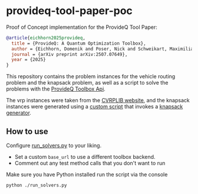 # provideq-tool-paper-poc
Proof of Concept implementation for the ProvideQ Tool Paper:
```bibtex
@article{eichhorn2025provideq,
  title = {ProvideQ: A Quantum Optimization Toolbox},
  author = {Eichhorn, Domenik and Poser, Nick and Schweikart, Maximilian and Schaefer, Ina},
  journal = {arXiv preprint arXiv:2507.07649},
  year = {2025}
}
```

This repository contains the problem instances for the vehicle routing problem and the knapsack problem, as well as a script to solve the problems with the [ProvideQ Toolbox Api](https://github.com/ProvideQ/toolbox-python-api).

The vrp instances were taken from the [CVRPLIB website](http://vrp.galgos.inf.puc-rio.br/index.php/en), and the knapsack instances were generated using a [custom script](./problems/knapsack/generate.sh) that invokes a [knapsack generator](https://github.com/JorikJooken/knapsackProblemInstances).

## How to use
Configure [run_solvers.py](./run_solvers.py) to your liking.
- Set a custom `base_url` to use a different toolbox backend.
- Comment out any test method calls that you don't want to run

Make sure you have Python installed run the script via the console
```sh
python ./run_solvers.py
```
